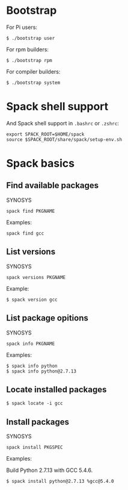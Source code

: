 Bootstrap
=======

For Pi users:

	$ ./bootstrap user

For rpm builders:

	$ ./bootstrap rpm

For compiler builders:

	$ ./bootstrap system

Spack shell support
======

And Spack shell support in `.bashrc` or `.zshrc`:

	export SPACK_ROOT=$HOME/spack
	source $SPACK_ROOT/share/spack/setup-env.sh

Spack basics
=======

Find available packages
------

SYNOSYS
	
	spack find PKGNAME 

Examples:

	spack find gcc	

List versions
------

SYNOSYS

	spack versions PKGNAME

Example:

	$ spack version gcc

List package opitions
------

SYNOSYS

	spack info PKGNAME	

Examples:

	$ spack info python
	$ spack info python@2.7.13 

Locate installed packages
-----

	$ spack locate -i gcc
	
Install packages
------

SYNOSYS

	spack install PKGSPEC

Examples:

Build Python 2.7.13 with GCC 5.4.6.
	
	$ spack install python@2.7.13 %gcc@5.4.0

